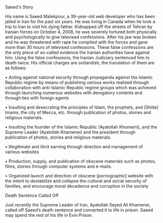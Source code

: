 Saeed's Story 

His name is Saeed Malekpour, a 39-year-old web developer who has been jailed in Iran for the past six years. He was living in Canada when he took a trip to Iran to visit his dying father. Kidnapped off the streets of Tehran by Iranian forces on October 4, 2008, he was severely tortured both physically and psychologically to give televised confessions. After his jaw was broken and he was threatened with rape he complied with the forces and gave more than 30 hours of televised confessions. These false confessions are the only piece of so-called evidence the Iranian authorities have against him. Using the false confessions, the Iranian Judiciary sentenced him to death twice. His official charges are outlandish, the translation of them are as follows:

• Acting against national security through propaganda against the Islamic Republic regime  by means of publishing various works realized through collaboration with anti-Islamic Republic regime groups which was achieved through launching numerous websites with derogatory contents and through ties with foreign agents

• Insulting and desecrating the principles of  Islam, the prophets, and [Shiite] Imams, the city of Mecca, etc. through publication of photos, stories and religious materials.

• Insulting the founder of the Islamic Republic (Ayatollah Khomeini), and the Supreme Leader (Ayatollah Khamenei) and the president through publication of photos, stories and religious materials.

• Illegitimate and illicit earning through direction and management of various websites

• Production, supply, and publication of obscene materials such as photos, films, stories through computer systems and e-mails.  

• Organized launch and direction of obscene [pornographic] website with the intent to destabilize and collapse the cultural and social security of families, and encourage moral decadence and corruption in the society


Death Sentence Called Off 


Just recently the Supreme Leader of Iran, Ayatollah Seyed Ali Khamenei, called off Saeed’s death sentence and converted it to life in prison. Saeed may spend the rest of his life in Evin Prison.
